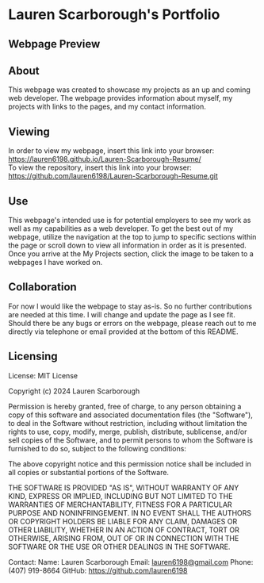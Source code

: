 # Lauren Scarborough's Portfolio

## Webpage Preview

## About
This webpage was created to showcase my projects as an up and coming web developer. The webpage provides information about myself, my projects with links to the pages, and my contact information.

## Viewing
In order to view my webpage, insert this link into your browser: https://lauren6198.github.io/Lauren-Scarborough-Resume/  
To view the repository, insert this link into your browser: https://github.com/lauren6198/Lauren-Scarborough-Resume.git

## Use
This webpage's intended use is for potential employers to see my work as well as my capabilities as a web developer. To get the best out of my webpage, utilize the navigation at the top to jump to specific sections within the page or scroll down to view all information in order as it is presented. Once you arrive at the My Projects section, click the image to be taken to a webpages I have worked on.

## Collaboration
For now I would like the webpage to stay as-is. So no further contributions are needed at this time. I will change and update the page as I see fit. Should there be any bugs or errors on the webpage, please reach out to me directly via telephone or email provided at the bottom of this README.

## Licensing
License: MIT License

Copyright (c) 2024 Lauren Scarborough

Permission is hereby granted, free of charge, to any person obtaining a copy of this software and associated documentation files (the "Software"), to deal in the Software without restriction, including without limitation the rights to use, copy, modify, merge, publish, distribute, sublicense, and/or sell copies of the Software, and to permit persons to whom the Software is furnished to do so, subject to the following conditions:

The above copyright notice and this permission notice shall be included in all copies or substantial portions of the Software.

THE SOFTWARE IS PROVIDED "AS IS", WITHOUT WARRANTY OF ANY KIND, EXPRESS OR IMPLIED, INCLUDING BUT NOT LIMITED TO THE WARRANTIES OF MERCHANTABILITY, FITNESS FOR A PARTICULAR PURPOSE AND NONINFRINGEMENT. IN NO EVENT SHALL THE AUTHORS OR COPYRIGHT HOLDERS BE LIABLE FOR ANY CLAIM, DAMAGES OR OTHER LIABILITY, WHETHER IN AN ACTION OF CONTRACT, TORT OR OTHERWISE, ARISING FROM, OUT OF OR IN CONNECTION WITH THE SOFTWARE OR THE USE OR OTHER DEALINGS IN THE SOFTWARE.

Contact:
Name: Lauren Scarborough
Email: lauren6198@gmail.com
Phone: (407) 919-8664
GitHub: https://github.com/lauren6198
